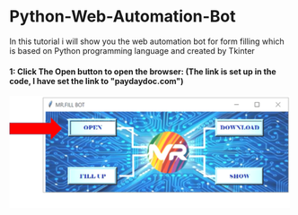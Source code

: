 # Python-Web-Automation-Bot

In this tutorial i will show you the web automation bot for form filling which is based on Python programming language and created by Tkinter

#### 1: Click The Open button to open the browser: (The link is set up in the code, I have set the link to "paydaydoc.com")

![Alt text](/images/1n.png?raw=true "Optional Title")
